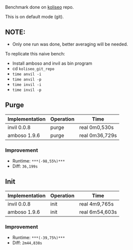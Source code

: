 Benchmark done on [koliseo](https://github.com/jgabaut/koliseo) repo.

This is on default mode (git).

## NOTE:
 - Only one run was done, better averaging will be needed.

To replicate this naive bench:
- Install amboso and invil as bin program
- cd `koliseo_git_repo`
- `time anvil -i`
- `time anvil -p`
- `time invil -i`
- `time invil -p`

## Purge

| Implementation | Operation          | Time |
| ------- | ------------------ | ------- |
| invil 0.0.8| purge |real	0m0,530s |
| amboso 1.9.6| purge |real	0m36,729s|

### Improvement

 - Runtime: `***(-98,55%)***`
 - Diff: `36,199s`


## Init


| Implementation | Operation          | Time |
| ------- | ------------------ | ------- |
| invil 0.0.8| init |real	4m9,765s|
| amboso 1.9.6| init |real	6m54,603s|

### Improvement

 - Runtime: `***(-39,75%)***`
 - Diff: `2m44,838s`

